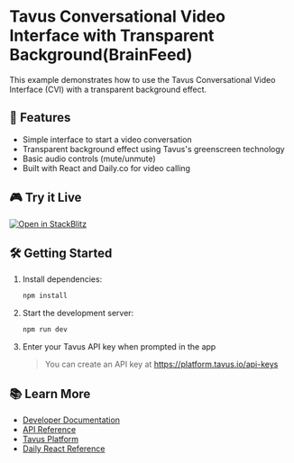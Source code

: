 # Tavus Conversational Video Interface with Transparent Background(BrainFeed)

This example demonstrates how to use the Tavus Conversational Video Interface (CVI) with a transparent background effect.

## 🚀 Features

- Simple interface to start a video conversation
- Transparent background effect using Tavus's greenscreen technology
- Basic audio controls (mute/unmute)
- Built with React and Daily.co for video calling

## 🎮 Try it Live

[![Open in StackBlitz](https://developer.stackblitz.com/img/open_in_stackblitz.svg)](https://stackblitz.com/github/Tavus-Engineering/tavus-examples/tree/main/examples/cvi-transparent-background?file=src%2FApp.tsx)

## 🛠 Getting Started

1. Install dependencies:
   ```bash
   npm install
   ```

2. Start the development server:
   ```bash
   npm run dev
   ```

3. Enter your Tavus API key when prompted in the app
   > You can create an API key at https://platform.tavus.io/api-keys

## 📚 Learn More

- [Developer Documentation](https://docs.tavus.io/)
- [API Reference](https://docs.tavus.io/api-reference/)
- [Tavus Platform](https://platform.tavus.io/)
- [Daily React Reference](https://docs.daily.co/reference/daily-react)
